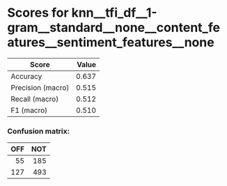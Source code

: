 # Scores for knn__tfi_df__1-gram__standard__none__content_features__sentiment_features__none
|      Score      |Value|
|-----------------|----:|
|Accuracy         |0.637|
|Precision (macro)|0.515|
|Recall (macro)   |0.512|
|F1 (macro)       |0.510|

### Confusion matrix:
|OFF|NOT|
|--:|--:|
| 55|185|
|127|493|

